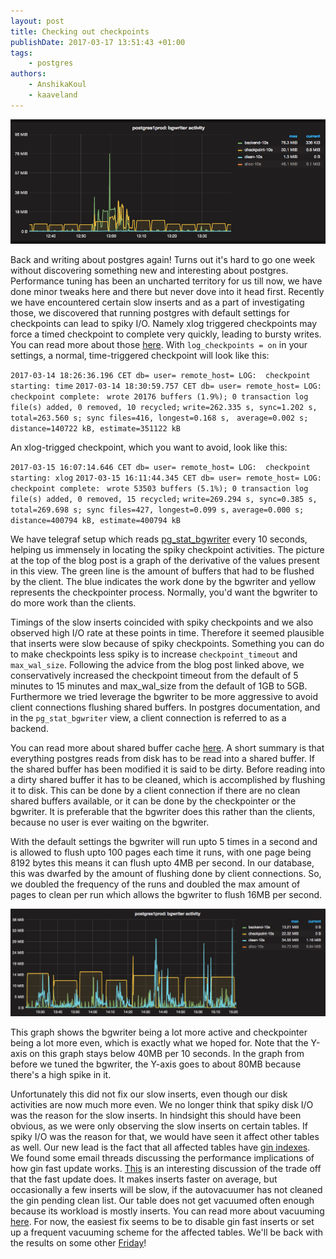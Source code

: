 ```yaml
---
layout: post
title: Checking out checkpoints
publishDate: 2017-03-17 13:51:43 +01:00
tags: 
    - postgres
authors:
    - AnshikaKoul
    - kaaveland
---
```


![](images/bgwriter-stats.png)

Back and writing about postgres again! Turns out it's hard to go one week without discovering something new and interesting about postgres. Performance tuning has been an uncharted territory for us till now, we have done minor tweaks here and there but never dove into it head first. Recently we have encountered certain slow inserts and as a part of investigating those, we discovered that running postgres with default settings for checkpoints can lead to spiky I/O. Namely xlog triggered checkpoints may force a timed checkpoint to complete very quickly, leading to bursty writes. You can read more about those [here](http://blog.postgresql-consulting.com/2017/03/deep-dive-into-postgres-stats.html). With `log_checkpoints = on` in your settings, a normal, time-triggered checkpoint will look like this:

`2017-03-14 18:26:36.196 CET db= user= remote_host= LOG:  checkpoint starting: time`
`2017-03-14 18:30:59.757 CET db= user= remote_host= LOG:  checkpoint complete: `
`wrote 20176 buffers (1.9%); 0 transaction log file(s) added, 0 removed, 10 recycled;`
`write=262.335 s, sync=1.202 s, total=263.560 s; sync files=416, longest=0.168 s, `
`average=0.002 s; distance=140722 kB, estimate=351122 kB`

An xlog-trigged checkpoint, which you want to avoid, look like this:

`2017-03-15 16:07:14.646 CET db= user= remote_host= LOG:  checkpoint starting: xlog`
`2017-03-15 16:11:44.345 CET db= user= remote_host= LOG:  checkpoint complete: `
`wrote 53503 buffers (5.1%); 0 transaction log file(s) added, 0 removed, 15 recycled;`
`write=269.294 s, sync=0.385 s, total=269.698 s; sync files=427, longest=0.099 s,`
`average=0.000 s; distance=400794 kB, estimate=400794 kB`

We have telegraf setup which reads [pg_stat_bgwriter](https://www.postgresql.org/docs/9.5/static/monitoring-stats.html#PG-STAT-BGWRITER-VIEW) every 10 seconds, helping us immensely in locating the spiky checkpoint activities. The picture at the top of the blog post is a graph of the derivative of the values present in this view. The green line is the amount of buffers that had to be flushed by the client. The blue indicates the work done by the bgwriter and yellow represents the checkpointer process. Normally, you'd want the bgwriter to do more work than the clients.

Timings of the slow inserts coincided with spiky checkpoints and we also observed high I/O rate at these points in time. Therefore it seemed plausible that inserts were slow because of spiky checkpoints. Something you can do to make checkpoints less spiky is to increase `checkpoint_timeout` and `max_wal_size`. Following the advice from the blog post linked above, we conservatively increased the checkpoint timeout from the default of 5 minutes to 15 minutes and max_wal_size from the default of 1GB to 5GB. Furthermore we tried leverage the bgwriter to be more aggressive to avoid client connections flushing shared buffers. In postgres documentation, and in the `pg_stat_bgwriter` view, a client connection is referred to as a backend.

You can read more about shared buffer cache [here](https://2ndquadrant.com/media/pdfs/talks/InsideBufferCache.pdf). A short summary is that everything postgres reads from disk has to be read into a shared buffer. If the shared buffer has been modified it is said to be dirty. Before reading into a dirty shared buffer it has to be cleaned, which is accomplished by flushing it to disk. This can be done by a client connection if there are no clean shared buffers available, or it can be done by the checkpointer or the bgwriter. It is preferable that the bgwriter does this rather than the clients, because no user is ever waiting on the bgwriter.

With the default settings the bgwriter will run upto 5 times in a second and is allowed to flush upto 100 pages each time it runs, with one page being 8192 bytes this means it can flush upto 4MB per second. In our database, this was dwarfed by the amount of flushing done by client connections. So, we doubled the frequency of the runs and doubled the max amount of pages to clean per run which allows the bgwriter to flush 16MB per second.

![](images/bgwriter-tuned-stats.png)

This graph shows the bgwriter being a lot more active and checkpointer being a lot more even, which is exactly what we hoped for. Note that the Y-axis on this graph stays below 40MB per 10 seconds. In the graph from before we tuned the bgwriter, the Y-axis goes to about 80MB because there's a high spike in it.

Unfortunately this did not fix our slow inserts, even though our disk activities are now much more even. We no longer think that spiky disk I/O was the reason for the slow inserts. In hindsight this should have been obvious, as we were only observing the slow inserts on certain tables. If spiky I/O was the reason for that, we would have seen it affect other tables as well. Our new lead is the fact that all affected tables have [gin indexes](https://www.postgresql.org/docs/9.5/static/gin-implementation.html#GIN-FAST-UPDATE). We found some email threads discussing the performance implications of how gin fast update works. [This](http://www.postgresql-archive.org/how-to-investigate-GIN-fast-updates-and-cleanup-cycles-td5863756.html) is an interesting discussion of the trade off that the fast update does. It makes inserts faster on average, but occasionally a few inserts will be slow, if the autovacuumer has not cleaned the gin pending clean list. Our table does not get vacuumed often enough because its workload is mostly inserts. You can read more about vacuuming [here](http://developer.bring.com/blog/you-should-vacuum-your-databases/). For now, the easiest fix seems to be to disable gin fast inserts or set up a frequent vacuuming scheme for the affected tables. We'll be back with the results on some other [Friday](http://isitfridayyet.net/)!
